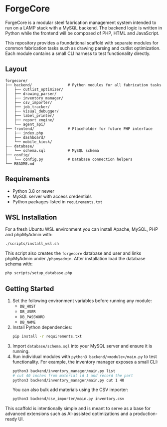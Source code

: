 # ForgeCore

ForgeCore is a modular steel fabrication management system intended to run on a LAMP stack with a MySQL backend. The backend logic is written in Python while the frontend will be composed of PHP, HTML and JavaScript.

This repository provides a foundational scaffold with separate modules for common fabrication tasks such as drawing parsing and cutlist optimization. Each module contains a small CLI harness to test functionality directly.

## Layout

```
forgecore/
├── backend/                # Python modules for all fabrication tasks
│   ├── cutlist_optimizer/
│   ├── drawing_parser/
│   ├── inventory_manager/
│   ├── csv_importer/
│   ├── job_tracker/
│   ├── visual_debugger/
│   ├── label_printer/
│   ├── report_engine/
│   └── agent_api/
├── frontend/               # Placeholder for future PHP interface
│   ├── index.php
│   ├── dashboard/
│   └── mobile_kiosk/
├── database/
│   └── schema.sql          # MySQL schema
├── config/
│   └── config.py           # Database connection helpers
└── README.md
```

## Requirements

- Python 3.8 or newer
- MySQL server with access credentials
- Python packages listed in `requirements.txt`

## WSL Installation
For a fresh Ubuntu WSL environment you can install Apache, MySQL, PHP and phpMyAdmin with:
```bash
./scripts/install_wsl.sh
```
This script also creates the `forgecore` database and user and links phpMyAdmin under `/phpmyadmin`.
After installation load the database schema with:
```bash
php scripts/setup_database.php
```


## Getting Started

1. Set the following environment variables before running any module:
   - `DB_HOST`
   - `DB_USER`
   - `DB_PASSWORD`
   - `DB_NAME`
2. Install Python dependencies:
   ```bash
   pip install -r requirements.txt
   ```
3. Import `database/schema.sql` into your MySQL server and ensure it is running.
4. Run individual modules with `python3 backend/<module>/main.py` to test functionality.
   For example, the inventory manager exposes a small CLI:
   ```bash
   python3 backend/inventory_manager/main.py list
   # cut 40 inches from material id 1 and record the part
   python3 backend/inventory_manager/main.py cut 1 40
   ```
   You can also bulk add materials using the CSV importer:
   ```bash
   python3 backend/csv_importer/main.py inventory.csv
   ```

This scaffold is intentionally simple and is meant to serve as a base for advanced extensions such as AI-assisted optimizations and a production-ready UI.
